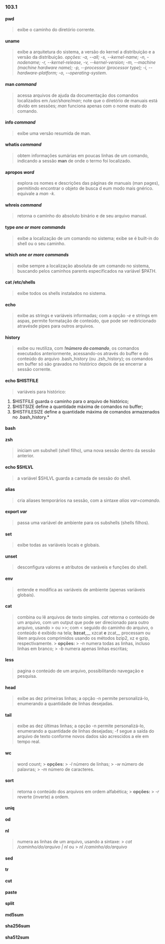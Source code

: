 ### 103.1

#### pwd
> exibe o caminho do diretório corrente.
>

#### uname
> exibe a arquitetura do sistema, a versão do kernel a distribuição e a versão
> da distribuição.
> _opções:_
> _-a, --all; -s, --kernel-name; -n, -nodename; -r, --kernel-release,
> -v, --kernel-version; -m, --machine (machine hardware name); -p, --processor
> (processor type); -i, --hardware-platform; -o, --operating-system_.
>

#### man *command*
> acessa arquivos de ajuda da documentação dos comandos localizados em
> */usr/share/man*; note que o diretório de manuais está divido em sessões;
> *man* funciona apenas com o nome exato do comando.
>

#### info *command*
> exibe uma versão resumida de man.
>

#### whatis *command*
> obtem informações sumárias em poucas linhas de um comando, indicando a sessão
> __man__ de onde o termo foi localizado.
>

#### apropos *word*
> explora os nomes e descrições das páginas de manuais (man pages), permitindo
> encontrar o objeto de busca d eum modo mais gnérico. equivale a *man -k*.
>

#### whreis *command*
> retorna o caminho do absoluto binário e de seu arquivo manual.

#### type *one or more commands*
> exibe a localização de um comando no sistema;
> exibe se é built-in do shell ou o seu caminho.
>

#### which *one or more commands*
> exibe sempre a localização absoluta de um comando no sistema, buscando pelos
> caminhos parents especificados na variável $PATH.
>

#### cat /etc/shells
> exibe todos os shells instalados no sistema.
>

#### echo
> exibe as strings e variáveis informadas;
> com a opção *-e* e strings em aspas, permite formatação de conteúdo, que pode
> ser rediricionado atravésde pipes para outros arquivos.
>

#### history
> exibe ou reutiliza, com __*!número do comando*__, os comandos executados
> anteriormente, acessando-os através do buffer e do conteúdo do arquivo
> .bash_history (ou .zsh_history); os comandos em buffer só são gravados
> no histórico depois de se encerrar a sessão corrente.
>

#### echo $HISTFILE
> variáveis para histórico:
1. $HISTFILE guarda o caminho para o arquivo de histórico;
2. $HISTSIZE define a quantidade máxima de comandos no buffer;
3. $HISTFILESIZE define a quantidade máxima de comandos armazenados no
 .bash_history.*

#### bash
#### zsh
> iniciam um subshell (shell filho), uma nova sessão dentro da sessão anterior.
>

#### echo $SHLVL
> a variável $SHLVL guarda a camada de sessão do shell.
>

#### alias
> cria aliases temporários na sessão, com a sintaxe
> _alias var=comando._
>

#### export *var*
> passa uma variável de ambiente para os subshells (shells filhos).
>

#### set
> exibe todas as variáveis locais e globais.
>

#### unset <var>
> desconfigura valores e atributos de varáveis e funções do shell.
>

#### env
> entende e modifica as variáveis de ambiente (apenas variáveis globais).
>

#### cat <file>
> combina ou lê arquivos de texto simples.
> *cat* retorna o conteúdo de um arquivo, com um output que pode ser direcionado
> para outro arquivo, usando > ou >>; com < seguido do caminho do arquivo, o
> conteúdo é exibido na tela;
> __bzcat__,__ xzcat __e__ zcat__ processam ou lêem arquivos comprimidos usando
> os métodos bzip2, xz e gzip, respectivamente.
    > __opções:__
    > *-n* numera todas as linhas, incluso linhas em branco;
    > *-b* numera apenas linhas escritas;


#### less <file>
> pagina o conteúdo de um arquivo, possibilitando navegação e pesquisa.
>

#### head <file>
> exibe as dez primeiras linhas; a opção -n permite personalizá-lo, enumerando
> a quantidade de linhas desejadas.
>

#### tail <file>
> exibe as dez últimas linhas; a opção -n permite personalizá-lo, enumerando
> a quantidade de linhas desejadas; -f segue a saída do arquivo de texto conforme
> novos dados são acrescidos a ele em tempo real.
>

#### wc
> word count;
    > __opções:__
    > *-l* número de linhas;
    > *-w* número de palavras;
    > *-m* número de caracteres.

#### sort
> retorna o conteúdo dos arquivos em ordem alfabética;
    > __opções:__
    > *-r* reverte (inverte) a ordem.


#### uniq
>
>

#### od
>
>

#### nl
> numera as linhas de um arquivo, usando a sintaxe:
    > *cat /caminho/do/arquivo | nl* ou
    > *nl /caminho/do/arquivo*

#### sed
>
>

#### tr
>
>

#### cut
>
>

#### paste
>
>

#### split
>
>

#### md5sum
>
>

#### sha256sum
>
>

#### sha512sum
>
>

